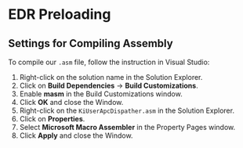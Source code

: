 # EDR Preloading

## Settings for Compiling Assembly

To compile our `.asm` file, follow the instruction in Visual Studio:

1. Right-click on the solution name in the Solution Explorer.
2. Click on **Build Dependencies** -> **Build Customizations**.
3. Enable **masm** in the Build Customizations window.
4. Click **OK** and close the Window.
5. Right-click on the `KiUserApcDispather.asm` in the Solution Explorer.
6. Click on **Properties**.
7. Select **Microsoft Macro Assembler** in the Property Pages window.
8. Click **Apply** and close the Window.
